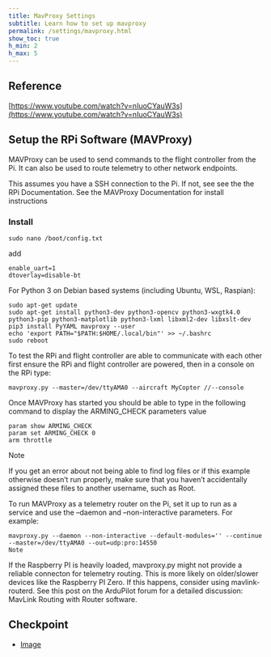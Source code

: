```yaml
---
title: MavProxy Settings
subtitle: Learn how to set up mavproxy
permalink: /settings/mavproxy.html
show_toc: true
h_min: 2
h_max: 5
---
```


## Reference
[https://www.youtube.com/watch?v=nIuoCYauW3s](https://www.youtube.com/watch?v=nIuoCYauW3s)

## Setup the RPi Software (MAVProxy)
MAVProxy can be used to send commands to the flight controller from the Pi. It can also be used to route telemetry to other network endpoints.

This assumes you have a SSH connection to the Pi. If not, see see the the RPi Documentation.
See the MAVProxy Documentation for install instructions

### Install

```
sudo nano /boot/config.txt
```

add 

```
enable_uart=1
dtoverlay=disable-bt
```

For Python 3 on Debian based systems (including Ubuntu, WSL, Raspian):
```
sudo apt-get update 
sudo apt-get install python3-dev python3-opencv python3-wxgtk4.0 python3-pip python3-matplotlib python3-lxml libxml2-dev libxslt-dev
pip3 install PyYAML mavproxy --user
echo 'export PATH="$PATH:$HOME/.local/bin"' >> ~/.bashrc
sudo reboot
```

To test the RPi and flight controller are able to communicate with each other first ensure the RPi and flight controller are powered, then in a console on the RPi type:
```
mavproxy.py --master=/dev/ttyAMA0 --aircraft MyCopter //--console
```

Once MAVProxy has started you should be able to type in the following command to display the ARMING_CHECK parameters value
```
param show ARMING_CHECK
param set ARMING_CHECK 0
arm throttle
```

Note

If you get an error about not being able to find log files or if this example otherwise doesn’t run properly, make sure that you haven’t accidentally assigned these files to another username, such as Root.


To run MAVProxy as a telemetry router on the Pi, set it up to run as a service and use the –daemon and –non-interactive parameters. For example:
```
mavproxy.py --daemon --non-interactive --default-modules='' --continue --master=/dev/ttyAMA0 --out=udp:pro:14550
Note
```

If the Raspberry PI is heavily loaded, mavproxy.py might not provide a reliable connecton for telemetry routing. This is more likely on older/slower devices like the Raspberry PI Zero. If this happens, consider using mavlink-routerd. See this post on the ArduPilot forum for a detailed discussion: MavLink Routing with Router software.

## Checkpoint
- [Image]()